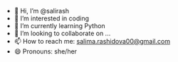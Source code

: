 - 👋 Hi, I’m @salirash
- 👀 I’m interested in coding
- 🌱 I’m currently learning Python
- 💞️ I’m looking to collaborate on ...
- 📫 How to reach me: salima.rashidova00@gmail.com
- 😄 Pronouns: she/her

<!---
salirash/salirash is a ✨ special ✨ repository because its `README.md` (this file) appears on your GitHub profile.
You can click the Preview link to take a look at your changes.
--->
